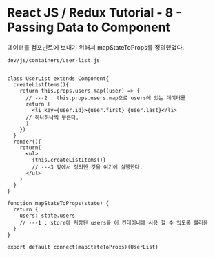 # React JS / Redux Tutorial - 8 - Passing Data to Component


데이터를 컴포넌트에 보내기 위해서 mapStateToProps를 정의했었다.

```
dev/js/containers/user-list.js


class UserList extends Component{
  createListItems(){
    return this.props.users.map((user) => {
      // ---2 : this.props.users.map으로 users에 있는 데이터를  
      return (
        <li key={user.id}>{user.first} {user.last}</li>
      // 하나하나씩 부른다.
      )
    })
  }
  render(){
    return(
      <ul>
        {this.createListItems()}
        // ---3 앞에서 정의한 것을 여기에 실행한다. 
      </ul>
    )
  }
}

function mapStateToProps(state) {
  return {
    users: state.users  
    // ---1 : store에 저장된 users를 이 컨테이너에 사용 할 수 있도록 불러옴
  }
}

export default connect(mapStateToProps)(UserList)

```
